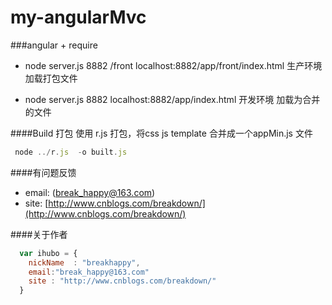 my-angularMvc
=====
###angular + require 
- node server.js 8882 /front
localhost:8882/app/front/index.html  生产环境 加载打包文件

- node server.js 8882 
 localhost:8882/app/index.html   开发环境 加载为合并的文件

####Build 打包
使用 r.js  打包，将css  js  template  合并成一个appMin.js  文件
```javascript
 node ../r.js  -o built.js
```

####有问题反馈

* email: (break_happy@163.com)
* site:  [http://www.cnblogs.com/breakdown/](http://www.cnblogs.com/breakdown/)


####关于作者

```javascript
  var ihubo = {
    nickName  : "breakhappy",
    email:"break_happy@163.com"
    site : "http://www.cnblogs.com/breakdown/"
  }
```
